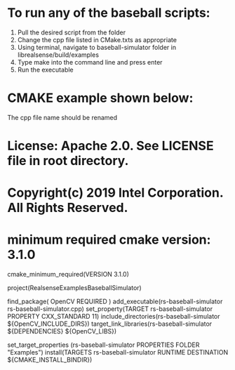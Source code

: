 # To run any of the baseball scripts:
1. Pull the desired script from the folder
2. Change the cpp file listed in CMake.txts as appropriate
3. Using terminal, navigate to baseball-simulator folder in librealsense/build/examples
4. Type make into the command line and press enter
5. Run the executable



# CMAKE example shown below:
The cpp file name should be renamed

# License: Apache 2.0. See LICENSE file in root directory.
# Copyright(c) 2019 Intel Corporation. All Rights Reserved.
#  minimum required cmake version: 3.1.0
cmake_minimum_required(VERSION 3.1.0)

project(RealsenseExamplesBaseballSimulator)

find_package( OpenCV REQUIRED )
add_executable(rs-baseball-simulator rs-baseball-simulator.cpp)
set_property(TARGET rs-baseball-simulator PROPERTY CXX_STANDARD 11)
include_directories(rs-baseball-simulator ${OpenCV_INCLUDE_DIRS})
target_link_libraries(rs-baseball-simulator ${DEPENDENCIES} ${OpenCV_LIBS})

set_target_properties (rs-baseball-simulator PROPERTIES FOLDER "Examples")
install(TARGETS rs-baseball-simulator RUNTIME DESTINATION ${CMAKE_INSTALL_BINDIR})

